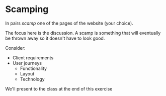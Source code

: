 # Scamping

In pairs _scamp_ one of the pages of the website (your choice).

The focus here is the discussion. A scamp is something that will eventually be thrown away so it doesn't have to look good.

Consider:

- Client requirements
- User journeys
	- Functionality
	- Layout
	- Technology

We'll present to the class at the end of this exercise